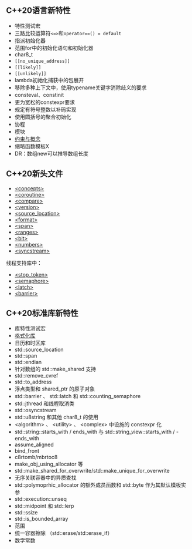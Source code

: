 ## C++20语言新特性

- 特性测试宏
- 三路比较运算符`<=>`和`operator==() = default`
- 指派初始化器
- 范围for中的初始化语句和初始化器
- char8_t
- `[[no_unique_address]]`
- `[[likely]]`
- `[[unlikely]]`
- lambda初始化捕获中的包展开
- 移除多种上下文中，使用typename关键字消除歧义的要求
- consteval、constinit
- 更为宽松的constexpr要求
- 规定有符号整数以补码实现
- 使用圆括号的聚合初始化
- 协程
- 模块
- [约束与概念](Concepts)
- 缩略函数模板X
- DR：数组new可以推导数组长度

## C++20新头文件

- [\<concepts\>](https://zh.cppreference.com/w/cpp/header/concepts)
- [\<coroutine\>](https://zh.cppreference.com/w/cpp/header/coroutine)
- [\<compare\>](https://zh.cppreference.com/w/cpp/header/compare)
- [\<version\>](https://zh.cppreference.com/w/cpp/header/version)
- [\<source_location\>](https://zh.cppreference.com/w/cpp/header/source_location)
- [\<format\>](https://zh.cppreference.com/w/cpp/header/format)
- [\<span\>](https://zh.cppreference.com/w/cpp/header/span)
- [\<ranges\>](https://zh.cppreference.com/w/cpp/header/ranges)
- [\<bit\>](https://zh.cppreference.com/w/cpp/header/bit)
- [\<numbers\>](https://zh.cppreference.com/w/cpp/header/numbers)
- [\<syncstream\>](https://zh.cppreference.com/w/cpp/header/syncstream)

线程支持库中：
- [\<stop_token\>](https://zh.cppreference.com/w/cpp/header/stop_token)
- [\<semaphore\>](https://zh.cppreference.com/w/cpp/header/semaphore)
- [\<latch\>](https://zh.cppreference.com/w/cpp/header/latch)
- [\<barrier\>](https://zh.cppreference.com/w/cpp/header/barrier)

## C++20标准库新特性

- 库特性测试宏
- [格式化库](./Format)
- 日历和时区库
- std::source_location
- std::span
- std::endian
- 针对数组的 std::make_shared 支持
- std::remove_cvref
- std::to_address
- 浮点类型和 shared_ptr 的原子对象
- std::barrier 、 std::latch 和 std::counting_semaphore
- std::jthread 和线程取消类
- std::osyncstream
- std::u8string 和其他 char8_t 的使用
- \<algorithm\> 、 \<utility\> 、 \<complex\> 中设施的 constexpr 化
- std::string::starts_with / ends_with 与 std::string_view::starts_with / - ends_with
- assume_aligned
- bind_front
- c8rtomb/mbrtoc8
- make_obj_using_allocator 等
- std::make_shared_for_overwrite/std::make_unique_for_overwrite
- 无序关联容器中的异质查找
- std::polymoprhic_allocator 的额外成员函数和 std::byte 作为其默认模板实参
- std::execution::unseq
- std::midpoint 和 std::lerp
- std::ssize
- std::is_bounded_array
- 范围
- 统一容器擦除 （std::erase/std::erase_if）
- 数学常数